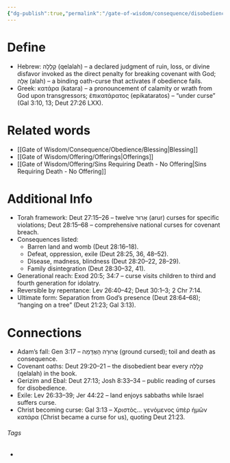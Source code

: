 ```yaml
---
{"dg-publish":true,"permalink":"/gate-of-wisdom/consequence/disobedience/curse/","tags":["#GateWisdom","#ConsequenceDisobedience","#C"]}
---
```


# Define
- Hebrew: קְלָלָה (qelalah) – a declared judgment of ruin, loss, or divine disfavor invoked as the direct penalty for breaking covenant with God; אָלָה (alah) – a binding oath-curse that activates if obedience fails.
- Greek: κατάρα (katara) – a pronouncement of calamity or wrath from God upon transgressors; ἐπικατάρατος (epikataratos) – “under curse” (Gal 3:10, 13; Deut 27:26 LXX).

# Related words
- [[Gate of Wisdom/Consequence/Obedience/Blessing\|Blessing]]
- [[Gate of Wisdom/Offering/Offerings\|Offerings]]
- [[Gate of Wisdom/Offering/Sins Requiring Death - No Offering\|Sins Requiring Death - No Offering]]

# Additional Info
- Torah framework: Deut 27:15–26 – twelve אָרוּר (arur) curses for specific violations; Deut 28:15–68 – comprehensive national curses for covenant breach.
- Consequences listed:
    - Barren land and womb (Deut 28:16–18).
    - Defeat, oppression, exile (Deut 28:25, 36, 48–52).
    - Disease, madness, blindness (Deut 28:20–22, 28–29).
    - Family disintegration (Deut 28:30–32, 41).
- Generational reach: Exod 20:5; 34:7 – curse visits children to third and fourth generation for idolatry.
- Reversible by repentance: Lev 26:40–42; Deut 30:1–3; 2 Chr 7:14.
- Ultimate form: Separation from God’s presence (Deut 28:64–68); “hanging on a tree” (Deut 21:23; Gal 3:13).

# Connections
- Adam’s fall: Gen 3:17 – אֲרוּרָה הָאֲדָמָה (ground cursed); toil and death as consequence.
- Covenant oaths: Deut 29:20–21 – the disobedient bear every קְלָלָה (qelalah) in the book.
- Gerizim and Ebal: Deut 27:13; Josh 8:33–34 – public reading of curses for disobedience.
- Exile: Lev 26:33–39; Jer 44:22 – land enjoys sabbaths while Israel suffers curse.
- Christ becoming curse: Gal 3:13 – Χριστὸς… γενόμενος ὑπὲρ ἡμῶν κατάρα (Christ became a curse for us), quoting Deut 21:23. 

###### Tags
- 